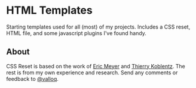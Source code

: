 # HTML Templates #

Starting templates used for all (most) of my projects. Includes a CSS reset, HTML file, and some javascript plugins I've found handy.



## About ##

CSS Reset is based on the work of [Eric Meyer](http://meyerweb.com/) and [Thierry Koblentz](http://twitter.com/thierrykoblentz). The rest is from my own experience and research. Send any comments or feedback to [@valloq](http://twitter.com/valloq).